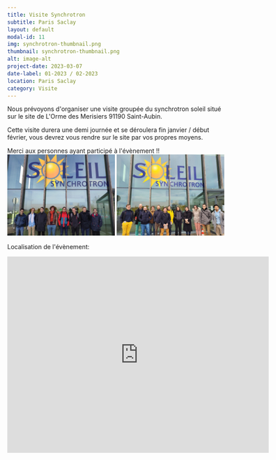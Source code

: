 ```yaml
---
title: Visite Synchrotron
subtitle: Paris Saclay
layout: default
modal-id: 11
img: synchrotron-thumbnail.png
thumbnail: synchrotron-thumbnail.png
alt: image-alt
project-date: 2023-03-07
date-label: 01-2023 / 02-2023
location: Paris Saclay
category: Visite
---
```


Nous prévoyons d'organiser une visite groupée du synchrotron soleil situé sur le site de L'Orme des Merisiers 91190 Saint-Aubin.

Cette visite durera une demi journée et se déroulera fin janvier / début février, vous devrez vous rendre sur le site par vos propres moyens.

Merci aux personnes ayant participé à l'évènement !!  
<img src="img/portfolio/2023-02-16-synchrotron-img1.jpeg" style="width:49%">
<img src="img/portfolio/2023-02-16-synchrotron-img2.jpg" style="width:49%">


Localisation de l'évènement:
<iframe src="https://www.google.com/maps/embed?pb=!1m18!1m12!1m3!1d10531.084833855268!2d2.136547768370235!3d48.70985381910756!2m3!1f0!2f0!3f0!3m2!1i1024!2i768!4f13.1!3m3!1m2!1s0x47e67f6f9b10bb53%3A0xedec3da4ea9d1d91!2sSynchrotron%20SOLEIL%20-%20CNRS%20-%20CEA%20Paris-Saclay!5e0!3m2!1sfr!2sfr!4v1672049912806!5m2!1sfr!2sfr" width="600" height="450" style="border:0;" allowfullscreen="" loading="lazy" referrerpolicy="no-referrer-when-downgrade"></iframe>
